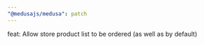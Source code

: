 ```yaml
---
"@medusajs/medusa": patch
---
```


feat: Allow store product list to be ordered (as well as by default)
